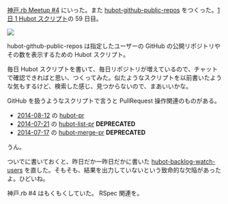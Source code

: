[神戸.rb Meetup #4][koberb#4] にいった。また [hubot-github-public-repos][gh:bouzuya/hubot-github-public-repos] をつくった。[1 日 1 Hubot スクリプト][hubot-script-per-day]の 59 日目。

![](http://img.f.hatena.ne.jp/images/fotolife/b/bouzuya/20140911/20140911140245.gif)

hubot-github-public-repos は指定したユーザーの GitHub の公開リポジトリやその数を表示するための Hubot スクリプト。

毎日 Hubot スクリプトを書いて、毎日リポジトリが増えているので、チャットで確認できればと思い、つくってみた。似たようなスクリプトを以前書いたような気もするけど、検索した感じ、見つからないので、まあいいかな。

GitHub を扱うようなスクリプトで言うと PullRequest 操作関連のものがある。

- [2014-08-12][] の [hubot-pr][gh:bouzuya/hubot-pr]
- [2014-07-21][] の [hubot-list-pr][gh:bouzuya/hubot-list-pr] **DEPRECATED**
- [2014-07-17][] の [hubot-merge-pr][gh:bouzuya/hubot-merge-pr] **DEPRECATED**

うん。

ついでに書いておくと、昨日だか一昨日だかに書いた [hubot-backlog-watch-users][gh:bouzuya/hubot-backlog-watch-users] を直した。そもそも、結果を出力していないという致命的な欠陥があったよ。ひどいね。

神戸.rb #4 はもくもくしていた。 RSpec 関連を。

[2014-08-12]: http://blog.bouzuya.net/2014/08/12/
[2014-07-21]: http://blog.bouzuya.net/2014/07/21/
[2014-07-17]: http://blog.bouzuya.net/2014/07/17/
[koberb#4]: http://koberb.doorkeeper.jp/events/14981
[gh:bouzuya/hubot-github-public-repos]: https://github.com/bouzuya/hubot-github-public-repos
[gh:bouzuya/hubot-backlog-watch-users]: https://github.com/bouzuya/hubot-backlog-watch-users
[gh:bouzuya/hubot-merge-pr]: https://github.com/bouzuya/hubot-merge-pr
[gh:bouzuya/hubot-list-pr]: https://github.com/bouzuya/hubot-list-pr
[gh:bouzuya/hubot-pr]: https://github.com/bouzuya/hubot-pr
[hubot-script-per-day]: http://blog.bouzuya.net/posts?tags=hubot-script-per-day
